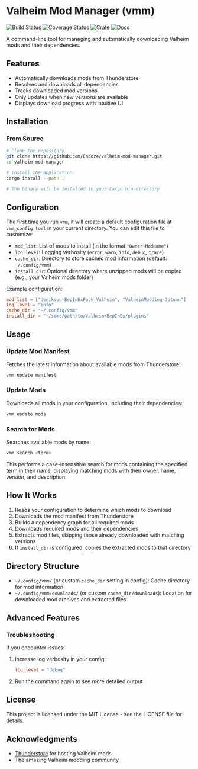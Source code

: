 # Valheim Mod Manager (vmm)

[![Build Status](https://github.com/endoze/valheim-mod-manager/actions/workflows/ci.yml/badge.svg?branch=master)](https://github.com/endoze/valheim-mod-manager/actions?query=branch%3Amaster)
[![Coverage Status](https://coveralls.io/repos/github/endoze/valheim-mod-manager/badge.svg?branch=master)](https://coveralls.io/github/endoze/valheim-mod-manager?branch=master)
[![Crate](https://img.shields.io/crates/v/valheim-mod-manager.svg)](https://crates.io/crates/valheim-mod-manager)
[![Docs](https://docs.rs/valheim-mod-manager/badge.svg)](https://docs.rs/valheim-mod-manager)

A command-line tool for managing and automatically downloading Valheim mods and their dependencies.

## Features

- Automatically downloads mods from Thunderstore
- Resolves and downloads all dependencies
- Tracks downloaded mod versions
- Only updates when new versions are available
- Displays download progress with intuitive UI

## Installation

### From Source

```bash
# Clone the repository
git clone https://github.com/Endoze/valheim-mod-manager.git
cd valheim-mod-manager

# Install the application
cargo install --path .

# The binary will be installed in your Cargo bin directory
```

## Configuration

The first time you run `vmm`, it will create a default configuration file at `vmm_config.toml` in your current directory. You can edit this file to customize:

- `mod_list`: List of mods to install (in the format `"Owner-ModName"`)
- `log_level`: Logging verbosity (`error`, `warn`, `info`, `debug`, `trace`)
- `cache_dir`: Directory to store cached mod information (default: `~/.config/vmm`)
- `install_dir`: Optional directory where unzipped mods will be copied (e.g., your Valheim mods folder)

Example configuration:

```toml
mod_list = ["denikson-BepInExPack_Valheim", "ValheimModding-Jotunn"]
log_level = "info"
cache_dir = "~/.config/vmm"
install_dir = "~/some/path/to/Valheim/BepInEx/plugins"
```

## Usage

### Update Mod Manifest

Fetches the latest information about available mods from Thunderstore:

```bash
vmm update manifest
```

### Update Mods

Downloads all mods in your configuration, including their dependencies:

```bash
vmm update mods
```

### Search for Mods

Searches available mods by name:

```bash
vmm search <term>
```

This performs a case-insensitive search for mods containing the specified term in their name, displaying matching mods with their owner, name, version, and description.

## How It Works

1. Reads your configuration to determine which mods to download
2. Downloads the mod manifest from Thunderstore
3. Builds a dependency graph for all required mods
4. Downloads required mods and their dependencies
5. Extracts mod files, skipping those already downloaded with matching versions
6. If `install_dir` is configured, copies the extracted mods to that directory

## Directory Structure

- `~/.config/vmm/` (or custom `cache_dir` setting in config): Cache directory for mod information
- `~/.config/vmm/downloads/` (or custom `cache_dir/downloads`): Location for downloaded mod archives and extracted files

## Advanced Features

### Troubleshooting

If you encounter issues:

1. Increase log verbosity in your config:
   ```toml
   log_level = "debug"
   ```
2. Run the command again to see more detailed output

## License

This project is licensed under the MIT License - see the LICENSE file for details.

## Acknowledgments

- [Thunderstore](https://thunderstore.io) for hosting Valheim mods
- The amazing Valheim modding community

